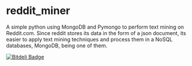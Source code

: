 reddit_miner
============

A simple python using MongoDB and Pymongo to perform text mining on Reddit.com. Since reddit stores its data in the form of a json document, its easier to apply text mining techniques and process them in a NoSQL databases, MongoDB, being one of them.


[![Bitdeli Badge](https://d2weczhvl823v0.cloudfront.net/priyankt68/reddit_miner/trend.png)](https://bitdeli.com/free "Bitdeli Badge")

